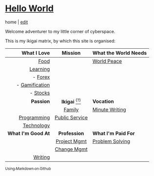 # [Hello World](https://alwinwoo.github.io/)
home | [edit](https://github.com/alwinwoo/alwinwoo.github.io/edit/master/index.md)

Welcome adventurer to my little corner of cyberspace.

This is my ikigai matrix, by which this site is organised:

What I Love             | Mission                                 | What the World Needs
---:                    | :---:                                   | :---
[Food](#)               |                                         | [World Peace](#)
[Learning](#)           |                                         |
| - [Forex](#)          |                                         | 
| - [Gamification](#)   |                                         |
| - [Stocks][stocks]    |                                         |
**Passion**             | **Ikigai** [<sup>(?)</sup>][ikigai]     | **Vocation**
&nbsp;                  | [Family](#)                             | [Minute Writing](#) 
[Programming](#)        | [Public Service](#)                     | 
[Technology](#)         |                                         |
**What I'm Good At**    | **Profession**                          | **What I'm Paid For**
&nbsp;                  | [Project Mgmt](#)                       | [Problem Solving](#)
&nbsp;                  | [Change Mgmt](#)                        |
[Writing](#)            |                                         |

[<sub>Using Markdown on Github</sub>][github]

[github]: https://alwinwoo.github.io/github.html "Github"
[ikigai]: https://alwinwoo.github.io/ikigai.html "Ikigai"
[stocks]: https://alwinwoo.github.io/stocks.html "Stocks"
